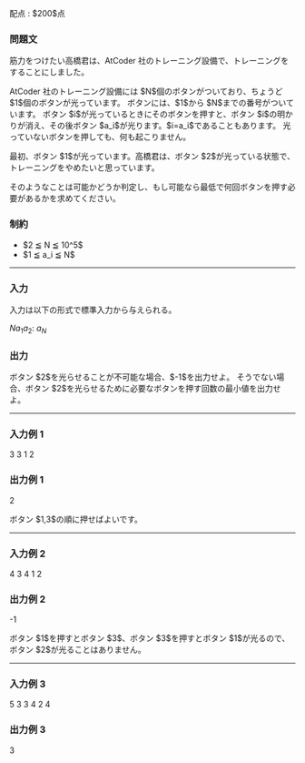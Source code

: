 
<div>

<span>

<span>

<p>
配点 : $200$点
</p>

<div>

<section>

### **問題文**

<p>
筋力をつけたい高橋君は、AtCoder 社のトレーニング設備で、トレーニングをすることにしました。
</p>

<p>
AtCoder 社のトレーニング設備には $N$個のボタンがついており、ちょうど $1$個のボタンが光っています。
ボタンには、$1$から $N$までの番号がついています。
ボタン $i$が光っているときにそのボタンを押すと、ボタン $i$の明かりが消え、その後ボタン $a_i$が光ります。$i=a_i$であることもあります。
光っていないボタンを押しても、何も起こりません。
</p>

<p>
最初、ボタン $1$が光っています。高橋君は、ボタン $2$が光っている状態で、トレーニングをやめたいと思っています。
</p>

<p>
そのようなことは可能かどうか判定し、もし可能なら最低で何回ボタンを押す必要があるかを求めてください。
</p>

</section>

</div>

<div>

<section>

### **制約**

<ul>

<li>
$2 ≦ N ≦ 10^5$
</li>

<li>
$1 ≦ a_i ≦ N$
</li>

</ul>

</section>

</div>

---

<div>

<div>

<section>

### **入力**

<p>
入力は以下の形式で標準入力から与えられる。
</p>

<div>

$N$$a_1$$a_2$:
$a_N$
</div>

</section>

</div>

<div>

<section>

### **出力**

<p>
ボタン $2$を光らせることが不可能な場合、$-1$を出力せよ。
そうでない場合、ボタン $2$を光らせるために必要なボタンを押す回数の最小値を出力せよ。
</p>

</section>

</div>

</div>

---

<div>

<section>

### **入力例 1**

<div>

3
3
1
2

</div>

</section>

</div>

<div>

<section>

### **出力例 1**

<div>

2

</div>

<p>
ボタン $1,3$の順に押せばよいです。
</p>

</section>

</div>

---

<div>

<section>

### **入力例 2**

<div>

4
3
4
1
2

</div>

</section>

</div>

<div>

<section>

### **出力例 2**

<div>

-1

</div>

<p>
ボタン $1$を押すとボタン $3$、ボタン $3$を押すとボタン $1$が光るので、ボタン $2$が光ることはありません。
</p>

</section>

</div>

---

<div>

<section>

### **入力例 3**

<div>

5
3
3
4
2
4

</div>

</section>

</div>

<div>

<section>

### **出力例 3**

<div>

3

</div>

</section>

</div>

</span>

</span>

</div>
